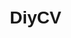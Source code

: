 # DiyCV
<!DOCTYPE html>
<html lang="en">

<head>
    <meta charset="UTF-8">
    <meta name="viewport" content="width=device-width, initial-scale=1.0">
    <title>Diyar Kheari Hussain - CV</title>
    <style>
        body {
            font-family: Arial, sans-serif;
            line-height: 1.6;
            margin: 20px;
        }

        h1,
        h2 {
            color: #333;
        }

        .container {
            max-width: 800px;
            margin: 0 auto;
        }

        .section {
            margin-bottom: 20px;
        }

        .section h2 {
            margin-bottom: 10px;
        }

        .section p {
            margin: 5px 0;
        }
    </style>
</head>

<body>

    <div class="container">
        <h1>Diyar Kheari Hussain</h1>
        <p><strong>Phone:</strong> 07507341907</p>
        <p><strong>Email:</strong> fvv@gmail.com</p>
        <p><strong>Location:</strong> Duhok, Iraq</p>

        <div class="section">
            <h2>Career Objective</h2>
            <p>To build my own business and become the CEO of my own company.</p>
        </div>

        <div class="section">
            <h2>Education</h2>
            <p><strong>Bachelor’s in Computer Science</strong></p>
            <p>University of Duhok (Currently a student)</p>
        </div>

        <div class="section">
            <h2>Key Skills</h2>
            <ul>
                <li>Front-end development</li>
                <li>HTML, CSS, JavaScript, React</li>
                <li>Fast typist</li>
                <li>Languages: Arabic, Kurdish, German</li>
            </ul>
        </div>

    </div>

</body>

</html>
